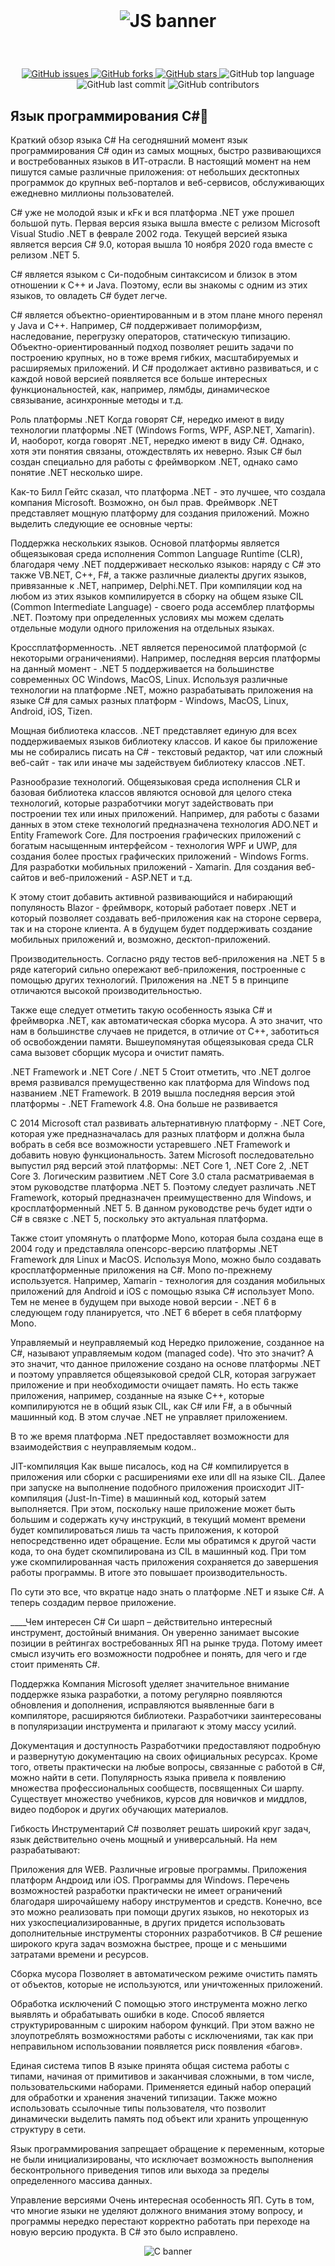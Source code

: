 <div align="center">
  <br>
  <h1><p align="center"> 
	<img alt="JS banner" src="http://taswar.zeytinsoft.com/wp-content/uploads/2020/12/Csharp-MS-Dotnet.png">
</p></h1>
</div>
<br>
<p align="center">
<a href="https://github.com/nomadroom/С/issues">
<img alt="GitHub issues" src="https://img.shields.io/github/issues/nomadroom/С">
</a>
<a href="https://github.com/nomadroom/JS/network">
<img alt="GitHub forks" src="https://img.shields.io/github/forks/nomadroom/С">
</a>
<a href="https://github.com/nomadroom/JS/stargazers">
<img alt="GitHub stars" src="https://img.shields.io/github/stars/nomadroom/С">
</a>
<img alt="GitHub top language" src="https://img.shields.io/github/languages/top/nomadroom/С">
<img alt="GitHub last commit" src="https://img.shields.io/github/last-commit/nomadroom/С">
<img alt="GitHub contributors" src="https://img.shields.io/github/contributors/nomadroom/С">
</p>


## Язык программирования C#🦈

Краткий обзор языка C#
На сегодняшний момент язык программирования C# один из самых мощных, быстро развивающихся и востребованных языков в ИТ-отрасли. В настоящий момент на нем пишутся самые различные приложения: от небольших десктопных программок до крупных веб-порталов и веб-сервисов, обслуживающих ежедневно миллионы пользователей.

C# уже не молодой язык и кFк и вся платформа .NET уже прошел большой путь. Первая версия языка вышла вместе с релизом Microsoft Visual Studio .NET в феврале 2002 года. Текущей версией языка является версия C# 9.0, которая вышла 10 ноября 2020 года вместе с релизом .NET 5.

C# является языком с Си-подобным синтаксисом и близок в этом отношении к C++ и Java. Поэтому, если вы знакомы с одним из этих языков, то овладеть C# будет легче.

C# является объектно-ориентированным и в этом плане много перенял у Java и С++. Например, C# поддерживает полиморфизм, наследование, перегрузку операторов, статическую типизацию. Объектно-ориентированный подход позволяет решить задачи по построению крупных, но в тоже время гибких, масштабируемых и расширяемых приложений. И C# продолжает активно развиваться, и с каждой новой версией появляется все больше интересных функциональностей, как, например, лямбды, динамическое связывание, асинхронные методы и т.д.

Роль платформы .NET
Когда говорят C#, нередко имеют в виду технологии платформы .NET (Windows Forms, WPF, ASP.NET, Xamarin). И, наоборот, когда говорят .NET, нередко имеют в виду C#. Однако, хотя эти понятия связаны, отождествлять их неверно. Язык C# был создан специально для работы с фреймворком .NET, однако само понятие .NET несколько шире.

Как-то Билл Гейтс сказал, что платформа .NET - это лучшее, что создала компания Microsoft. Возможно, он был прав. Фреймворк .NET представляет мощную платформу для создания приложений. Можно выделить следующие ее основные черты:

Поддержка нескольких языков. Основой платформы является общеязыковая среда исполнения Common Language Runtime (CLR), благодаря чему .NET поддерживает несколько языков: наряду с C# это также VB.NET, C++, F#, а также различные диалекты других языков, привязанные к .NET, например, Delphi.NET. При компиляции код на любом из этих языков компилируется в сборку на общем языке CIL (Common Intermediate Language) - своего рода ассемблер платформы .NET. Поэтому при определенных условиях мы можем сделать отдельные модули одного приложения на отдельных языках.

Кроссплатформенность. .NET является переносимой платформой (с некоторыми ограничениями). Например, последняя версия платформы на данный момент - .NET 5 поддерживается на большинстве современных ОС Windows, MacOS, Linux. Используя различные технологии на платформе .NET, можно разрабатывать приложения на языке C# для самых разных платформ - Windows, MacOS, Linux, Android, iOS, Tizen.

Мощная библиотека классов. .NET представляет единую для всех поддерживаемых языков библиотеку классов. И какое бы приложение мы не собирались писать на C# - текстовый редактор, чат или сложный веб-сайт - так или иначе мы задействуем библиотеку классов .NET.

Разнообразие технологий. Общеязыковая среда исполнения CLR и базовая библиотека классов являются основой для целого стека технологий, которые разработчики могут задействовать при построении тех или иных приложений. Например, для работы с базами данных в этом стеке технологий предназначена технология ADO.NET и Entity Framework Core. Для построения графических приложений с богатым насыщенным интерфейсом - технология WPF и UWP, для создания более простых графических приложений - Windows Forms. Для разработки мобильных приложений - Xamarin. Для создания веб-сайтов и веб-приложений - ASP.NET и т.д.

К этому стоит добавить активной развивающийся и набирающий популяность Blazor - фреймворк, который работает поверх .NET и который позволяет создавать веб-приложения как на стороне сервера, так и на стороне клиента. А в будущем будет поддерживать создание мобильных приложений и, возможно, десктоп-приложений.

Производительность. Согласно ряду тестов веб-приложения на .NET 5 в ряде категорий сильно опережают веб-приложения, построенные с помощью других технологий. Приложения на .NET 5 в принципе отличаются высокой производительностью.

Также еще следует отметить такую особенность языка C# и фреймворка .NET, как автоматическая сборка мусора. А это значит, что нам в большинстве случаев не придется, в отличие от С++, заботиться об освобождении памяти. Вышеупомянутая общеязыковая среда CLR сама вызовет сборщик мусора и очистит память.

.NET Framework и .NET Core / .NET 5
Стоит отметить, что .NET долгое время развивался премущественно как платформа для Windows под названием .NET Framework. В 2019 вышла последняя версия этой платформы - .NET Framework 4.8. Она больше не развивается

С 2014 Microsoft стал развивать альтернативную платформу - .NET Core, которая уже предназначалась для разных платформ и должна была вобрать в себя все возможности устаревшего .NET Framework и добавить новую функциональность. Затем Microsoft последовательно выпустил ряд версий этой платформы: .NET Core 1, .NET Core 2, .NET Core 3. Логическим развитием .NET Core 3.0 стала расматриваемая в этом руководстве платформа .NET 5. Поэтому следует различать .NET Framework, который предназначен преимущественно для Windows, и кросплатформенный .NET 5. В данном руководстве речь будет идти о C# в связке с .NET 5, поскольку это актуальная платформа.

Также стоит упомянуть о платформе Mono, которая была создана еще в 2004 году и представляла опенсорс-версию платформы .NET Framework для Linux и MacOS. Используя Mono, можно было создавать кросплатформенные приложения на C#. Mono по-прежнему используется. Например, Xamarin - технология для создания мобильных приложений для Android и iOS с помощью языка C# использует Mono. Тем не менее в будущем при выходе новой версии - .NET 6 в следующем году планируется, что .NET 6 вберет в себя платформу Mono.

Управляемый и неуправляемый код
Нередко приложение, созданное на C#, называют управляемым кодом (managed code). Что это значит? А это значит, что данное приложение создано на основе платформы .NET и поэтому управляется общеязыковой средой CLR, которая загружает приложение и при необходимости очищает память. Но есть также приложения, например, созданные на языке С++, которые компилируются не в общий язык CIL, как C# или F#, а в обычный машинный код. В этом случае .NET не управляет приложением.

В то же время платформа .NET предоставляет возможности для взаимодействия с неуправляемым кодом..

JIT-компиляция
Как выше писалось, код на C# компилируется в приложения или сборки с расширениями exe или dll на языке CIL. Далее при запуске на выполнение подобного приложения происходит JIT-компиляция (Just-In-Time) в машинный код, который затем выполняется. При этом, поскольку наше приложение может быть большим и содержать кучу инструкций, в текущий момент времени будет компилироваться лишь та часть приложения, к которой непосредственно идет обращение. Если мы обратимся к другой части кода, то она будет скомпилирована из CIL в машинный код. При том уже скомпилированная часть приложения сохраняется до завершения работы программы. В итоге это повышает производительность.

По сути это все, что вкратце надо знать о платформе .NET и языке C#. А теперь создадим первое приложение.

____Чем интересен C#
Си шарп – действительно интересный инструмент, достойный внимания. Он уверенно занимает высокие позиции в рейтингах востребованных ЯП на рынке труда. Потому имеет смысл изучить его возможности подробнее и понять, для чего и где стоит применять C#.

Поддержка
Компания Microsoft уделяет значительное внимание поддержке языка разработки, а потому регулярно появляются обновления и дополнения, исправляются выявленные баги в компиляторе, расширяются библиотеки. Разработчики заинтересованы в популяризации инструмента и прилагают к этому массу усилий.

Документация и доступность
Разработчики предоставляют подробную и развернутую документацию на своих официальных ресурсах. Кроме того, ответы практически на любые вопросы, связанные с работой в C#, можно найти в сети. Популярность языка привела к появлению множества профессиональных сообществ, посвященных Си шарпу. Существует множество учебников, курсов для новичков и миддлов, видео подборок и других обучающих материалов.

Гибкость
Инструментарий C# позволяет решать широкий круг задач, язык действительно очень мощный и универсальный. На нем разрабатывают:

Приложения для WEB.
Различные игровые программы.
Приложения платформ Андроид или iOS.
Программы для Windows.
Перечень возможностей разработки практически не имеет ограничений благодаря широчайшему набору инструментов и средств. Конечно, все это можно реализовать при помощи других языков, но некоторых из них узкоспециализированные, в других придется использовать дополнительные инструменты сторонних разработчиков. В C# решение широкого круга задач возможна быстрее, проще и с меньшими затратами времени и ресурсов.

Сборка мусора
Позволяет в автоматическом режиме очистить память от объектов, которые не используются, или уничтоженных приложений.

Обработка исключений
С помощью этого инструмента можно легко выявлять и обрабатывать ошибки в коде. Способ является структурированным с широким набором функций. При этом важно не злоупотреблять возможностями работы с исключениями, так как при неправильном использовании появляется риск появления «багов».

Единая система типов
В языке принята общая система работы с типами, начиная от примитивов и заканчивая сложными, в том числе, пользовательскими наборами. Применяется единый набор операций для обработки и хранения значений типизации. Также можно использовать ссылочные типы пользователя, что позволит динамически выделить память под объект или хранить упрощенную структуру в сети.

Язык программирования запрещает обращение к переменным, которые не были инициализированы, что исключает возможность выполнения бесконтрольного приведения типов или выхода за пределы определенного массива данных.

Управление версиями
Очень интересная особенность ЯП. Суть в том, что многие языки не уделяют должного внимания этому вопросу, и программы нередко перестают корректно работать при переходе на новую версию продукта. В C# это было исправлено.

<p align="center"> 
	<img alt="С banner" src="http://taswar.zeytinsoft.com/wp-content/uploads/2020/12/Csharp-MS-Dotnet.png">
</p>
